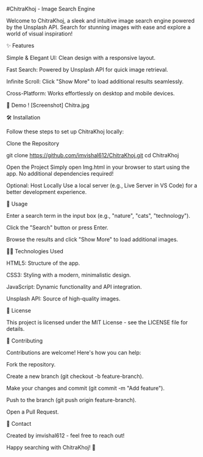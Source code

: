 #ChitraKhoj - Image Search Engine

Welcome to ChitraKhoj, a sleek and intuitive image search engine powered by the Unsplash API. Search for stunning images with ease and explore a world of visual inspiration!



✨ Features





Simple & Elegant UI: Clean design with a responsive layout.



Fast Search: Powered by Unsplash API for quick image retrieval.



Infinite Scroll: Click "Show More" to load additional results seamlessly.



Cross-Platform: Works effortlessly on desktop and mobile devices.



🚀 Demo
 ! [Screenshot] Chitra.jpg



🛠️ Installation

Follow these steps to set up ChitraKhoj locally:





Clone the Repository

git clone https://github.com/imvishal612/ChitraKhoj.git
cd ChitraKhoj



Open the Project
Simply open Img.html in your browser to start using the app. No additional dependencies required!



Optional: Host Locally
Use a local server (e.g., Live Server in VS Code) for a better development experience.



📖 Usage





Enter a search term in the input box (e.g., "nature", "cats", "technology").



Click the "Search" button or press Enter.



Browse the results and click "Show More" to load additional images.



🧑‍💻 Technologies Used





HTML5: Structure of the app.



CSS3: Styling with a modern, minimalistic design.



JavaScript: Dynamic functionality and API integration.



Unsplash API: Source of high-quality images.



📜 License

This project is licensed under the MIT License - see the LICENSE file for details.



🤝 Contributing

Contributions are welcome! Here's how you can help:





Fork the repository.



Create a new branch (git checkout -b feature-branch).



Make your changes and commit (git commit -m "Add feature").



Push to the branch (git push origin feature-branch).



Open a Pull Request.



📧 Contact

Created by imvishal612 - feel free to reach out!

Happy searching with ChitraKhoj! 🌟

